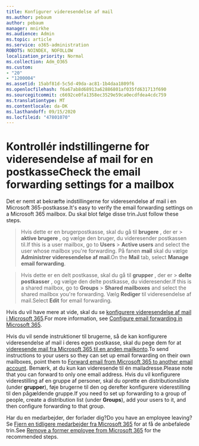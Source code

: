 ```yaml
---
title: Konfigurer videresendelse af mail
ms.author: pebaum
author: pebaum
manager: mnirkhe
ms.audience: Admin
ms.topic: article
ms.service: o365-administration
ROBOTS: NOINDEX, NOFOLLOW
localization_priority: Normal
ms.collection: Adm_O365
ms.custom:
- "20"
- "1200004"
ms.assetid: 15abf81d-5c5d-49da-ac81-1b4daa1809f6
ms.openlocfilehash: f6a67ab8d68913a62886801af035fd631713f690
ms.sourcegitcommit: c6692ce0fa1358ec3529e59ca0ecdfdea4cdc759
ms.translationtype: MT
ms.contentlocale: da-DK
ms.lasthandoff: 09/15/2020
ms.locfileid: "47801070"
---
```

# <a name="check-the-email-forwarding-settings-for-a-mailbox"></a><span data-ttu-id="31cb7-102">Kontrollér indstillingerne for videresendelse af mail for en postkasse</span><span class="sxs-lookup"><span data-stu-id="31cb7-102">Check the email forwarding settings for a mailbox</span></span>

<span data-ttu-id="31cb7-103">Det er nemt at bekræfte indstillingerne for videresendelse af mail i en Microsoft 365-postkasse.</span><span class="sxs-lookup"><span data-stu-id="31cb7-103">It's easy to verify the email forwarding settings on a Microsoft 365 mailbox.</span></span> <span data-ttu-id="31cb7-104">Du skal blot følge disse trin.</span><span class="sxs-lookup"><span data-stu-id="31cb7-104">Just follow these steps.</span></span>
  
> <span data-ttu-id="31cb7-105">Hvis dette er en brugerpostkasse, skal du gå til **brugere** , der er \> **aktive brugere** , og vælge den bruger, du videresender postkassen til.</span><span class="sxs-lookup"><span data-stu-id="31cb7-105">If this is a user mailbox, go to **Users** \> **Active users** and select the user whose mailbox you're forwarding.</span></span> <span data-ttu-id="31cb7-106">På fanen **mail** skal du vælge **Administrer videresendelse af mail**.</span><span class="sxs-lookup"><span data-stu-id="31cb7-106">On the **Mail** tab, select **Manage email forwarding**.</span></span>

> <span data-ttu-id="31cb7-107">Hvis dette er en delt postkasse, skal du gå til **grupper** , der er \> **delte postkasser** , og vælge den delte postkasse, du videresender.</span><span class="sxs-lookup"><span data-stu-id="31cb7-107">If this is a shared mailbox, go to **Groups** \> **Shared mailboxes** and select the shared mailbox you're forwarding.</span></span> <span data-ttu-id="31cb7-108">Vælg **Rediger** til videresendelse af mail.</span><span class="sxs-lookup"><span data-stu-id="31cb7-108">Select **Edit** for email forwarding.</span></span>

<span data-ttu-id="31cb7-109">Hvis du vil have mere at vide, skal du se [konfigurere videresendelse af mail i Microsoft 365](https://docs.microsoft.com/microsoft-365/admin/email/configure-email-forwarding).</span><span class="sxs-lookup"><span data-stu-id="31cb7-109">For more information, see [Configure email forwarding in Microsoft 365](https://docs.microsoft.com/microsoft-365/admin/email/configure-email-forwarding).</span></span>
  
<span data-ttu-id="31cb7-110">Hvis du vil sende instruktioner til brugerne, så de kan konfigurere videresendelse af mail i deres egen postkasse, skal du pege dem for at [videresende mail fra Microsoft 365 til en anden mailkonto](https://support.office.com/article/Forward-email-from-Office-365-to-another-email-account-1ed4ee1e-74f8-4f53-a174-86b748ff6a0e).</span><span class="sxs-lookup"><span data-stu-id="31cb7-110">To send instructions to your users so they can set up email forwarding on their own mailboxes, point them to [Forward email from Microsoft 365 to another email account](https://support.office.com/article/Forward-email-from-Office-365-to-another-email-account-1ed4ee1e-74f8-4f53-a174-86b748ff6a0e).</span></span> <span data-ttu-id="31cb7-111">Bemærk, at du kun kan videresende til én mailadresse.</span><span class="sxs-lookup"><span data-stu-id="31cb7-111">Please note that you can forward to only one email address.</span></span> <span data-ttu-id="31cb7-112">Hvis du vil konfigurere viderestilling af en gruppe af personer, skal du oprette en distributionsliste (under **grupper**), føje brugerne til den og derefter konfigurere viderestilling til den pågældende gruppe.</span><span class="sxs-lookup"><span data-stu-id="31cb7-112">If you need to set up forwarding to a group of people, create a distribution list (under **Groups**), add your users to it, and then configure forwarding to that group.</span></span>
  
<span data-ttu-id="31cb7-113">Har du en medarbejder, der forlader dig?</span><span class="sxs-lookup"><span data-stu-id="31cb7-113">Do you have an employee leaving?</span></span> <span data-ttu-id="31cb7-114">Se [Fjern en tidligere medarbejder fra Microsoft 365](https://docs.microsoft.com/microsoft-365/admin/add-users/remove-former-employee) for at få de anbefalede trin.</span><span class="sxs-lookup"><span data-stu-id="31cb7-114">See [Remove a former employee from Microsoft 365](https://docs.microsoft.com/microsoft-365/admin/add-users/remove-former-employee) for the recommended steps.</span></span>